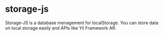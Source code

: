 # storage-js
Storage-JS is a database menagement for localStorage. You can store data on local storage easily and APIs like Yii Framework AR.

